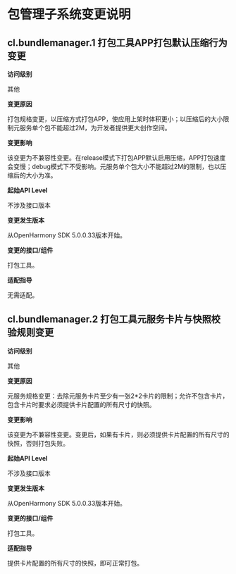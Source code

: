 # 包管理子系统变更说明

## cl.bundlemanager.1 打包工具APP打包默认压缩行为变更

**访问级别**

其他

**变更原因**

打包规格变更，以压缩方式打包APP，使应用上架时体积更小；以压缩后的大小限制元服务单个包不能超过2M，为开发者提供更大创作空间。

**变更影响**

该变更为不兼容性变更。在release模式下打包APP默认启用压缩，APP打包速度会变慢；debug模式下不受影响。元服务单个包大小不能超过2M的限制，也以压缩后的大小为准。

**起始API Level**

不涉及接口版本

**变更发生版本**

从OpenHarmony SDK 5.0.0.33版本开始。

**变更的接口/组件**

打包工具。

**适配指导**

无需适配。

## cl.bundlemanager.2 打包工具元服务卡片与快照校验规则变更

**访问级别**

其他

**变更原因**

元服务规格变更：去除元服务卡片至少有一张2*2卡片的限制；允许不包含卡片，包含卡片时要求必须提供卡片配置的所有尺寸的快照。

**变更影响**

该变更为不兼容性变更。变更后，如果有卡片，则必须提供卡片配置的所有尺寸的快照，否则打包失败。

**起始API Level**

不涉及接口版本

**变更发生版本**

从OpenHarmony SDK 5.0.0.33版本开始。

**变更的接口/组件**

打包工具。

**适配指导**

提供卡片配置的所有尺寸的快照，即可正常打包。